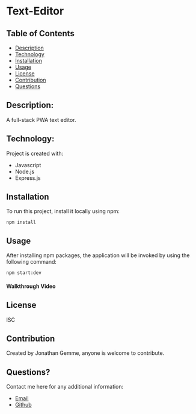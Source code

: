 # Text-Editor

## Table of Contents

- [Description](#description)
- [Technology](#Technology)
- [Installation](#installation)
- [Usage](#usage)
- [License](#license)
- [Contribution](#contribution)
- [Questions](#questions)

## Description:

A full-stack PWA text editor.

## Technology:

Project is created with:

- Javascript
- Node.js
- Express.js

## Installation

To run this project, install it locally using npm:

```
npm install
```

## Usage

After installing npm packages, the application will be invoked by using the following command:

```
npm start:dev
```

#### Walkthrough Video



## License

ISC

## Contribution

Created by Jonathan Gemme, anyone is welcome to contribute.

## Questions?

Contact me here for any additional information:

- [Email](gemmejonathan@gmail.com)
- [Github](https://github.com/jonboy321)
